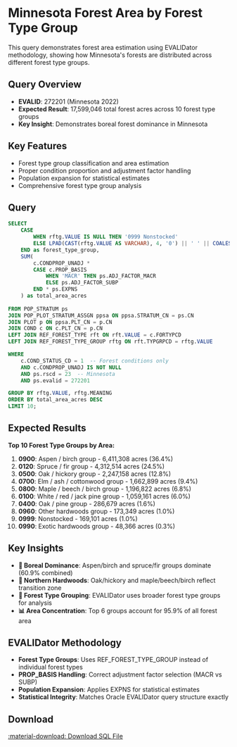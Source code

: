# Minnesota Forest Area by Forest Type Group

This query demonstrates forest area estimation using EVALIDator methodology, showing how Minnesota's forests are distributed across different forest type groups.

## Query Overview

- **EVALID**: 272201 (Minnesota 2022)
- **Expected Result**: 17,599,046 total forest acres across 10 forest type groups
- **Key Insight**: Demonstrates boreal forest dominance in Minnesota

## Key Features

- Forest type group classification and area estimation
- Proper condition proportion and adjustment factor handling
- Population expansion for statistical estimates
- Comprehensive forest type group analysis

## Query

```sql
SELECT 
    CASE 
        WHEN rftg.VALUE IS NULL THEN '0999 Nonstocked' 
        ELSE LPAD(CAST(rftg.VALUE AS VARCHAR), 4, '0') || ' ' || COALESCE(rftg.MEANING, 'Unknown')
    END as forest_type_group,
    SUM(
        c.CONDPROP_UNADJ * 
        CASE c.PROP_BASIS 
            WHEN 'MACR' THEN ps.ADJ_FACTOR_MACR 
            ELSE ps.ADJ_FACTOR_SUBP 
        END * ps.EXPNS
    ) as total_area_acres
    
FROM POP_STRATUM ps
JOIN POP_PLOT_STRATUM_ASSGN ppsa ON ppsa.STRATUM_CN = ps.CN
JOIN PLOT p ON ppsa.PLT_CN = p.CN
JOIN COND c ON c.PLT_CN = p.CN
LEFT JOIN REF_FOREST_TYPE rft ON rft.VALUE = c.FORTYPCD
LEFT JOIN REF_FOREST_TYPE_GROUP rftg ON rft.TYPGRPCD = rftg.VALUE

WHERE 
    c.COND_STATUS_CD = 1  -- Forest conditions only
    AND c.CONDPROP_UNADJ IS NOT NULL
    AND ps.rscd = 23  -- Minnesota
    AND ps.evalid = 272201

GROUP BY rftg.VALUE, rftg.MEANING
ORDER BY total_area_acres DESC
LIMIT 10;
```

## Expected Results

**Top 10 Forest Type Groups by Area:**

1. **0900**: Aspen / birch group - 6,411,308 acres (36.4%)
2. **0120**: Spruce / fir group - 4,312,514 acres (24.5%)
3. **0500**: Oak / hickory group - 2,247,158 acres (12.8%)
4. **0700**: Elm / ash / cottonwood group - 1,662,899 acres (9.4%)
5. **0800**: Maple / beech / birch group - 1,196,822 acres (6.8%)
6. **0100**: White / red / jack pine group - 1,059,161 acres (6.0%)
7. **0400**: Oak / pine group - 286,679 acres (1.6%)
8. **0960**: Other hardwoods group - 173,349 acres (1.0%)
9. **0999**: Nonstocked - 169,101 acres (1.0%)
10. **0990**: Exotic hardwoods group - 48,366 acres (0.3%)

## Key Insights

- **🌲 Boreal Dominance**: Aspen/birch and spruce/fir groups dominate (60.9% combined)
- **🍁 Northern Hardwoods**: Oak/hickory and maple/beech/birch reflect transition zone
- **🌳 Forest Type Grouping**: EVALIDator uses broader forest type groups for analysis
- **📊 Area Concentration**: Top 6 groups account for 95.9% of all forest area

## EVALIDator Methodology

- **Forest Type Groups**: Uses REF_FOREST_TYPE_GROUP instead of individual forest types
- **PROP_BASIS Handling**: Correct adjustment factor selection (MACR vs SUBP)
- **Population Expansion**: Applies EXPNS for statistical estimates
- **Statistical Integrity**: Matches Oracle EVALIDator query structure exactly

## Download

<a href="minnesota_forest_type_groups.sql" download class="md-button md-button--primary">
  :material-download: Download SQL File
</a> 